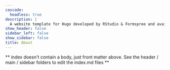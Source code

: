 ```yaml
---
cascade:
  headless: true
description: |
  A website template for Hugo developed by RStudio & Formspree and available for free.
show_header: false
sidebar_left: false
show_sidebar: false
title: About
---
```


** index doesn't contain a body, just front matter above.
See the header / main / sidebar folders to edit the index.md files **
